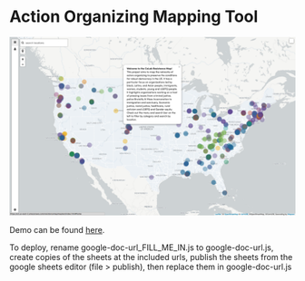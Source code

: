 # Action Organizing Mapping Tool

![Alt text](screen.png?raw=true "Direct Action Organizing Map")

Demo can be found [here](https://www.resistancemappingproject.com "Title").

To deploy, rename google-doc-url_FILL_ME_IN.js to google-doc-url.js, create copies of the sheets at the included urls, publish the sheets from the google sheets editor (file > publish), then replace them in google-doc-url.js

